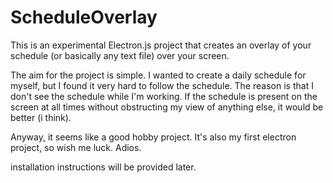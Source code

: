 # ScheduleOverlay

This is an experimental Electron.js project that creates an overlay of your schedule (or basically any text file) over your screen.

The aim for the project is simple. I wanted to create a daily schedule for myself, but I found it very hard to follow the schedule. The reason is that I don't see the schedule while I'm working. If the schedule is present on the screen at all times without obstructing my view of anything else, it would be better (i think).

Anyway, it seems like a good hobby project. It's also my first electron project, so wish me luck. Adios.

installation instructions will be provided later.
